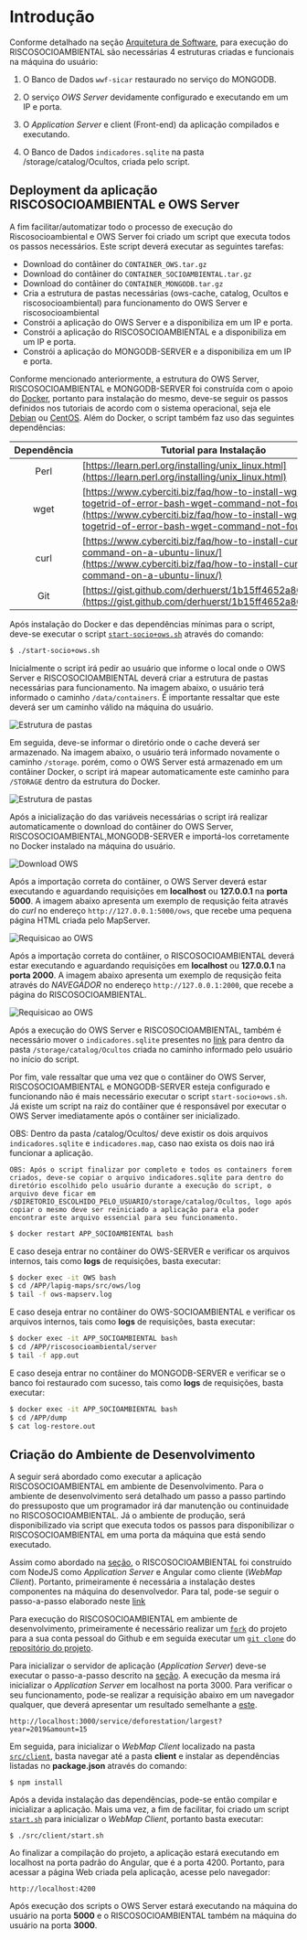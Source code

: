 # Introdução

Conforme detalhado na seção [Arquitetura de Software](/02-arq_geral), para execução do RISCOSOCIOAMBIENTAL são necessárias 4 estruturas criadas e funcionais na máquina do usuário:

1. O Banco de Dados `wwf-sicar` restaurado no serviço do MONGODB.

2. O serviço *OWS Server* devidamente configurado e executando em um IP e porta.

3. O *Application Server* e client (Front-end) da aplicação compilados e executando.

4. O Banco de Dados `indicadores.sqlite` na pasta /storage/catalog/Ocultos, criada pelo script.


## Deployment da aplicação RISCOSOCIOAMBIENTAL e OWS Server

A fim facilitar/automatizar todo o processo de execução do Riscosocioambiental e OWS Server foi criado um script que executa todos os passos necessários. Este script deverá executar as seguintes tarefas:

* Download do contâiner do `CONTAINER_OWS.tar.gz` 
* Download do contâiner do `CONTAINER_SOCIOAMBIENTAL.tar.gz`
* Download do contâiner do `CONTAINER_MONGODB.tar.gz`  
* Cria a estrutura de pastas necessárias (ows-cache, catalog, Ocultos e riscosocioambiental) para funcionamento do OWS Server e riscosocioambiental
* Constrói a aplicação do OWS Server e a disponibiliza em um IP e porta.
* Constrói a aplicação do RISCOSOCIOAMBIENTAL e a disponibiliza em um IP e porta.
* Constrói a aplicação do MONGODB-SERVER e a disponibiliza em um IP e porta.

Conforme mencionado anteriormente, a estrutura do OWS Server, RISCOSOCIOAMBIENTAL e MONGODB-SERVER foi construída com o apoio do [Docker](https://www.docker.com/), portanto para instalação do mesmo, deve-se seguir os passos definidos nos tutoriais de acordo com o sistema operacional, seja ele [Debian](https://docs.docker.com/engine/install/debian/) ou [CentOS](https://docs.docker.com/engine/install/centos/). Além do Docker, o script também faz uso das seguintes dependências:

| Dependência | Tutorial para Instalação |
| :------: | ---- |
| Perl | [https://learn.perl.org/installing/unix_linux.html](https://learn.perl.org/installing/unix_linux.html) |
| wget | [https://www.cyberciti.biz/faq/how-to-install-wget-togetrid-of-error-bash-wget-command-not-found/](https://www.cyberciti.biz/faq/how-to-install-wget-togetrid-of-error-bash-wget-command-not-found/) |
| curl | [https://www.cyberciti.biz/faq/how-to-install-curl-command-on-a-ubuntu-linux/](https://www.cyberciti.biz/faq/how-to-install-curl-command-on-a-ubuntu-linux/) |
| Git | [https://gist.github.com/derhuerst/1b15ff4652a867391f03](https://gist.github.com/derhuerst/1b15ff4652a867391f03) |



Após instalação do Docker e das dependências mínimas para o script, deve-se executar o script [`start-socio+ows.sh`](https://drive.google.com/file/d/1NhfkQqGS6HhhpN6LZ8xaRD18xgLFoQ6j/view?usp=sharing) através do comando:

``` sh
$ ./start-socio+ows.sh
```

Inicialmente o script irá pedir ao usuário que informe o local onde o OWS Server e RISCOSOCIOAMBIENTAL deverá criar a estrutura de pastas necessárias para funcionamento. Na imagem abaixo, o usuário terá informado o caminho `/data/containers`. É importante ressaltar que este deverá ser um caminho válido na máquina do usuário.

![Estrutura de pastas](imgs/02/ows-standalone/exec-ows-1.png)

Em seguida, deve-se informar o diretório onde o cache deverá ser armazenado. Na imagem abaixo, o usuário terá informado novamente o caminho `/storage`. porém, como o OWS Server está armazenado em um contâiner Docker, o script irá mapear automaticamente este caminho para `/STORAGE` dentro da estrutura do Docker.


![Estrutura de pastas](imgs/02/ows-standalone/exec-ows-2.png)

Após a inicialização do das variáveis necessárias o script irá realizar automaticamente o download do contâiner do OWS Server, RISCOSOCIOAMBIENTAL,MONGODB-SERVER e importá-los corretamente no Docker instalado na máquina do usuário.

![Download OWS](imgs/02/ows-standalone/exec-ows-7.png)

Após a importação correta do contâiner, o OWS Server deverá estar executando e aguardando requisições em **localhost** ou **127.0.0.1** na **porta 5000**. A imagem abaixo apresenta um exemplo de requsição feita através do *curl* no endereço `http://127.0.0.1:5000/ows`, que recebe uma pequena página HTML criada pelo MapServer.

![Requisicao ao OWS](imgs/02/ows-standalone/exec-ows-8.png)

Após a importação correta do contâiner, o RISCOSOCIOAMBIENTAL deverá estar executando e aguardando requisições em **localhost** ou **127.0.0.1** na **porta 2000**. A imagem abaixo apresenta um exemplo de requsição feita através do *NAVEGADOR* no endereço `http://127.0.0.1:2000`, que recebe a página do RISCOSOCIOAMBIENTAL.

![Requisicao ao OWS](imgs/02/ows-standalone/exec-ows-9.png)

Após a execução do OWS Server e RISCOSOCIOAMBIENTAL, também é necessário mover o `indicadores.sqlite` presentes no [link](https://drive.google.com/file/d/1Qww9WQ7G1YHZ1ndLEYzrTrcjAklTRP1v/view?usp=sharing) para dentro da pasta `/storage/catalog/Ocultos` criada no caminho informado pelo usuário no início do script.

Por fim, vale ressaltar que uma vez que o contâiner do OWS Server, RISCOSOCIOAMBIENTAL e MONGODB-SERVER esteja configurado e funcionando não é mais necessário executar o script `start-socio+ows.sh`. Já existe um script na raiz do contâiner que é responsável por executar o OWS Server imediatamente após o contâiner ser inicializado.

OBS: Dentro da pasta /catalog/Ocultos/ deve existir os dois arquivos `indicadores.sqlite` e `indicadores.map`, caso nao exista os dois nao irá funcionar a aplicação.

`OBS: Após o script finalizar por completo e todos os containers forem criados, deve-se copiar o arquivo indicadores.sqlite para dentro do diretório escolhido pelo usuário durante a execução do script, o arquivo deve ficar em /$DIRETORIO_ESCOLHIDO_PELO_USUARIO/storage/catalog/Ocultos, logo após copiar o mesmo deve ser reiniciado a aplicação para ela poder encontrar este arquivo essencial para seu funcionamento.`

``` sh
$ docker restart APP_SOCIOAMBIENTAL bash
```

E caso deseja entrar no contâiner do OWS-SERVER e verificar os arquivos internos, tais como **logs** de requisições, basta executar:

``` sh
$ docker exec -it OWS bash
$ cd /APP/lapig-maps/src/ows/log
$ tail -f ows-mapserv.log
```

E caso deseja entrar no contâiner do OWS-SOCIOAMBIENTAL e verificar os arquivos internos, tais como **logs** de requisições, basta executar:

``` sh
$ docker exec -it APP_SOCIOAMBIENTAL bash
$ cd /APP/riscosocioambiental/server
$ tail -f app.out
```

E caso deseja entrar no contâiner do MONGODB-SERVER e verificar se o banco foi restaurado com sucesso, tais como **logs** de requisições, basta executar:

``` sh
$ docker exec -it APP_SOCIOAMBIENTAL bash
$ cd /APP/dump
$ cat log-restore.out
```

## Criação do Ambiente de Desenvolvimento

A seguir será abordado como executar a aplicação RISCOSOCIOAMBIENTAL em ambiente de Desenvolvimento. Para o ambiente de desenvolvimento será detalhado um passo a passo partindo do pressuposto que um programador irá dar manutenção ou continuidade no RISCOSOCIOAMBIENTAL. Já o ambiente de produção, será disponibilizado via script que executa todos os passos para disponibilizar o RISCOSOCIOAMBIENTAL em uma porta da máquina que está sendo executado. 


Assim como abordado na [seção](/02-arq_geral/#arquitetura-de-software), o RISCOSOCIOAMBIENTAL foi construído com NodeJS como *Application Server* e Angular como cliente (*WebMap Client*). Portanto, primeiramente é necessária a instalação destes componentes na máquina do desenvolvedor. Para tal, pode-se seguir o passo-a-passo elaborado neste [link](https://www.tecmint.com/install-angular-cli-on-linux/)

Para execução do RISCOSOCIOAMBIENTAL em ambiente de desenvolvimento, primeiramente é necessário realizar um [`fork`](https://github.com/UNIVALI-LITE/Portugol-Studio/wiki/Fazendo-um-Fork-do-reposit%C3%B3rio) do projeto para a sua conta pessoal do Github e em seguida executar um [`git clone`](https://docs.github.com/pt/free-pro-team@latest/github/creating-cloning-and-archiving-repositories/cloning-a-repository) do [repositório do projeto](https://github.com/lapig-ufg/d-pat).

Para inicializar o servidor de aplicação (*Application Server*) deve-se executar o passo-a-passo descrito na [seção](/02-arq_servidor_de_aplicacao/#servidor-de-aplicacao). A execução da mesma irá inicializar o *Application Server* em localhost na porta 3000. Para verificar o seu funcionamento, pode-se realizar a requisição abaixo em um navegador qualquer, que deverá apresentar um resultado semelhante a [este](https://cerradodpat.org/service/deforestation/largest?year=2019&amount=15).

```
http://localhost:3000/service/deforestation/largest?year=2019&amount=15
```

Em seguida, para inicializar o *WebMap Client* localizado na pasta [`src/client`](https://github.com/lapig-ufg/d-pat/tree/master/src/client), basta navegar até a pasta **client** e instalar as dependências listadas no **package.json** através do comando:

```
$ npm install
```

Após a devida instalação das dependências, pode-se então compilar e inicializar a aplicação. Mais uma vez, a fim de facilitar, foi criado um script [`start.sh`](https://github.com/lapig-ufg/d-pat/blob/master/src/client/start.sh) para inicializar o *WebMap Client*, portanto basta executar:

```
$ ./src/client/start.sh
```

Ao finalizar a compilação do projeto, a aplicação estará executando em localhost na porta padrão do Angular, que é a porta 4200. Portanto, para acessar a página Web criada pela aplicação, acesse pelo navegador:

```
http://localhost:4200
```

Após execução dos scripts o OWS Server estará executando na máquina do usuário na porta **5000** e o RISCOSOCIOAMBIENTAL também na máquina do usuário na porta **3000**.
